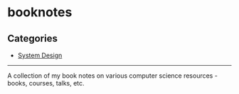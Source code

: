# booknotes

## Categories
- [System Design](system-design/README.md)
---

A collection of my book notes on various computer science resources - books, courses, talks, etc.